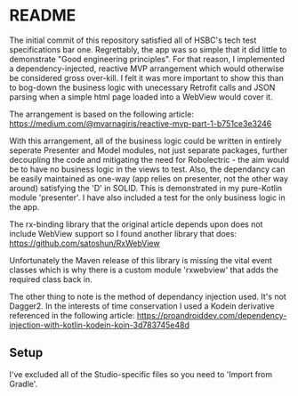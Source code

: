 # README #

The initial commit of this repository satisfied all of HSBC's tech test specifications bar one. Regrettably, the app was so simple that it did little to demonstrate "Good engineering principles". For that reason, I implemented a dependency-injected, reactive MVP arrangement which would otherwise be considered gross over-kill. I felt it was more important to show this than to bog-down the business logic with unecessary Retrofit calls and JSON parsing when a simple html page loaded into a WebView would cover it.

The arrangement is based on the following article:
https://medium.com/@mvarnagiris/reactive-mvp-part-1-b751ce3e3246

With this arrangement, all of the business logic could be written in entirely seperate Presenter and Model modules, not just separate packages, further decoupling the code and mitigating the need for Robolectric - the aim would be to have no business logic in the views to test. Also, the dependancy can be easily maintained as one-way (app relies on presenter, not the other way around) satisfying the 'D' in SOLID. This is demonstrated in my pure-Kotlin module 'presenter'. I have also included a test for the only business logic in the app.

The rx-binding library that the original article depends upon does not include WebView support so I found another library that does:
https://github.com/satoshun/RxWebView

Unfortunately the Maven release of this library is missing the vital event classes which is why there is a custom module 'rxwebview' that adds the required class back in.

The other thing to note is the method of dependancy injection used. It's not Dagger2. In the interests of time conservation I used a Kodein derivative referenced in the following article:
https://proandroiddev.com/dependency-injection-with-kotlin-kodein-koin-3d783745e48d

## Setup ##
I've excluded all of the Studio-specific files so you need to 'Import from Gradle'.